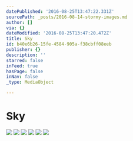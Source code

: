 ```yaml
---
datePublished: '2016-08-25T13:47:22.331Z'
sourcePath: _posts/2016-08-14-stormy-images.md
author: []
via: {}
dateModified: '2016-08-25T13:47:20.472Z'
title: Sky
id: b40e6b26-15fe-4584-905a-f38cbff08eeb
publisher: {}
description: ''
starred: false
inFeed: true
hasPage: false
inNav: false
_type: MediaObject

---
```

# Sky
![](https://the-grid-user-content.s3-us-west-2.amazonaws.com/3c9598d2-fb0b-4101-8ad6-4c38ff0c33cc.jpg)
![](https://the-grid-user-content.s3-us-west-2.amazonaws.com/c08c8d4e-0b96-4721-b27f-b5ed81c4469c.jpg)
![](https://the-grid-user-content.s3-us-west-2.amazonaws.com/9a717ca5-fc51-4a16-af56-81fb366b0dd4.jpg)
![](https://the-grid-user-content.s3-us-west-2.amazonaws.com/723523f5-cb57-4418-a865-4d8f6f90fd6e.jpg)
![](https://the-grid-user-content.s3-us-west-2.amazonaws.com/b8190d86-6f66-4161-bac6-edb417dcfe00.jpg)
![](https://the-grid-user-content.s3-us-west-2.amazonaws.com/e78e8b87-447a-4193-ac76-ba88d91344a1.jpg)